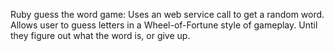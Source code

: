 Ruby guess the word game:
  Uses an web service call to get a random word.
  Allows user to guess letters in a Wheel-of-Fortune style of gameplay.
  Until they figure out what the word is, or give up.
